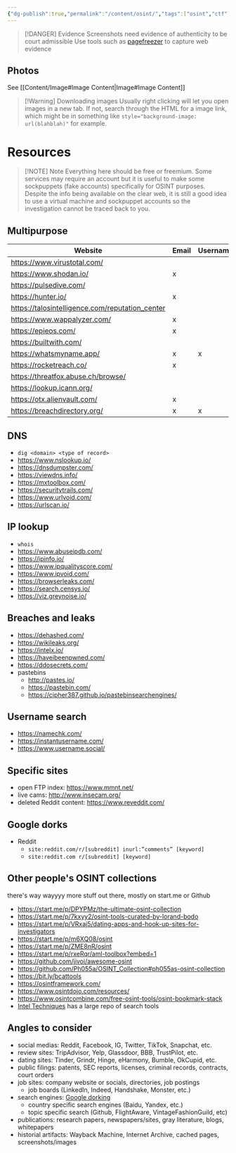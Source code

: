```yaml
---
{"dg-publish":true,"permalink":"/content/osint/","tags":["osint","ctf"]}
---
```


> [!DANGER] Evidence
> Screenshots need evidence of authenticity to be court admissible
> Use tools such as [pagefreezer](https://www.pagefreezer.com/) to capture web evidence

## Photos

See [[Content/Image#Image Content\|Image#Image Content]]

> [!Warning] Downloading images
> Usually right clicking will let you open images in a new tab. If not, search through the HTML for a image link, which might be in something like ```style="background-image: url(blahblah)"``` for example.
# Resources

> [!NOTE] Note
Everything here should be free or freemium. Some services may require an account but it is useful to make some sockpuppets (fake accounts) specifically for OSINT purposes. Despite the info being available on the clear web, it is still a good idea to use a virtual machine and sockpuppet accounts so the investigation cannot be traced back to you.
## Multipurpose

| Website                                         | Email | Username | IP | Name | Phone | Hash | Co | URL |
|-------------------------------------------------|-------|----------|----|------|-------|------|----|-----|
| https://www.virustotal.com/                     |       |          | x  |      |       | x    |    | x   |
| https://www.shodan.io/                          | x     |          | x  |      |       |      | x  | x   |
| https://pulsedive.com/                          |       |          | x  |      |       |      |    | x   |
| https://hunter.io/                              | x     |          |    |      |       |      | x  | x   |
| https://talosintelligence.com/reputation_center |       |          | x  |      |       | x    | x  | x   |
| https://www.wappalyzer.com/                     | x     |          |    |      |       |      | x  | x   |
| https://epieos.com/                             | x     |          |    |      | x     |      |    | x   |
| https://builtwith.com/                          |       |          |    |      |       |      | x  | x   |
| https://whatsmyname.app/                        | x     | x        |    | x    |       |      |    |     |
| https://rocketreach.co/                         | x     |          |    | x    | x     |      | x  |     |
| https://threatfox.abuse.ch/browse/              |       |          | x  |      |       | x    |    | x   |
| https://lookup.icann.org/                       |       |          | x  |      |       |      |    | x   |
| https://otx.alienvault.com/                     | x     |          | x  |      |       | x    | x  | x   |
| https://breachdirectory.org/                    | x     | x        |    |      |       |      |    |     |

## DNS
- `dig <domain> <type of record>`
- https://www.nslookup.io/
- https://dnsdumpster.com/
- https://viewdns.info/
- https://mxtoolbox.com/
- https://securitytrails.com/
- https://www.urlvoid.com/
- https://urlscan.io/

## IP lookup
- `whois`
- https://www.abuseipdb.com/
- https://ipinfo.io/ 
- https://www.ipqualityscore.com/
- https://www.ipvoid.com/
- https://browserleaks.com/
- https://search.censys.io/
- https://viz.greynoise.io/

## Breaches and leaks
- https://dehashed.com/ 
- https://wikileaks.org/
- https://intelx.io/
- https://haveibeenpwned.com/
- https://ddosecrets.com/
- pastebins
	- http://pastes.io/
	- https://pastebin.com/
	- https://cipher387.github.io/pastebinsearchengines/

## Username search
- https://namechk.com/
- https://instantusername.com/
- https://www.username.social/

## Specific sites
- open FTP index: https://www.mmnt.net/
- live cams: http://www.insecam.org/
- deleted Reddit content: https://www.reveddit.com/

## Google dorks
- Reddit
	- ```site:reddit.com/r/[subreddit] inurl:”comments” [keyword]```
	- ```site:reddit.com r/[subreddit] [keyword] ```

## Other people's OSINT collections
there's way wayyyy more stuff out there, mostly on start.me or Github
- https://start.me/p/DPYPMz/the-ultimate-osint-collection
- https://start.me/p/7kxyy2/osint-tools-curated-by-lorand-bodo
- https://start.me/p/VRxaj5/dating-apps-and-hook-up-sites-for-investigators
- https://start.me/p/m6XQ08/osint
- https://start.me/p/ZME8nR/osint
- https://start.me/p/rxeRqr/aml-toolbox?embed=1
- https://github.com/jivoi/awesome-osint
- https://github.com/Ph055a/OSINT_Collection#ph055as-osint-collection
- https://bit.ly/bcattools
- https://osintframework.com/
- https://www.osintdojo.com/resources/
- https://www.osintcombine.com/free-osint-tools/osint-bookmark-stack
- [Intel Techniques](https://inteltechniques.com/tools/index.html) has a large repo of search tools

## Angles to consider
- social medias: Reddit, Facebook, IG, Twitter, TikTok, Snapchat, etc.
- review sites: TripAdvisor, Yelp, Glassdoor, BBB, TrustPilot, etc.
- dating sites: Tinder, Grindr, Hinge, eHarmony, Bumble, OkCupid, etc.
- public filings: patents, SEC reports, licenses, criminal records, contracts, court orders
- job sites: company website or socials, directories, job postings
	- job boards (LinkedIn, Indeed, Handshake, Monster, etc.)
- search engines: [Google dorking](https://www.exploit-db.com/google-hacking-database)
	- country specific search engines (Baidu, Yandex, etc.)
	- topic specific search (Github, FlightAware, VintageFashionGuild, etc)
- publications: research papers, newspapers/sites, gray literature, blogs, whitepapers
- historial artifacts: Wayback Machine, Internet Archive, cached pages, screenshots/images